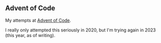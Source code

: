 Advent of Code
--------------

My attempts at [Advent of Code](https://adventofcode.com).

I really only attempted this seriously in 2020, but I'm trying again in 2023
(this year, as of writing).
